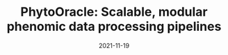 ---
title: "PhytoOracle: Scalable, modular phenomic data processing pipelines"
collection: publications
date: 2021-11-19
permalink: /publication/2021-PhytoOracle
venue: 'Earth and Space Science Open Archive <b>[Conference Proceedings Paper]</b>'
paperurl: 'https://emmanuelgonz.github.io/files/essoar.10508789.1.pdf'
link: 'https://doi.org/10.1002/essoar.10508789.1'
citation: '<b>Gonzalez, E.M.</b>, Ariyan, Z., Nathanial, H., Michele, C., Jeffrey, D., Sebastian, C., et al. (2022). PhytoOracle: Scalable, modular phenomic data processing pipelines. Authorea Preprints. doi: 10.1002/ESSOAR.10508789.1.'
---